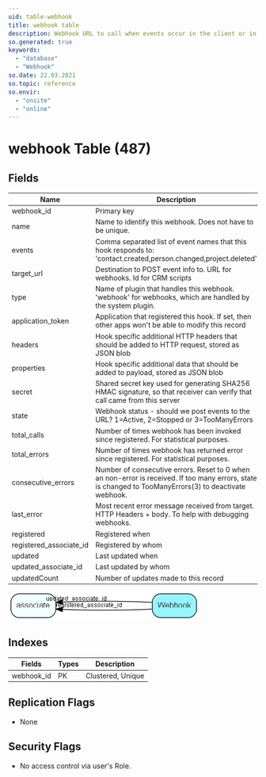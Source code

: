 ```yaml
---
uid: table-webhook
title: webhook table
description: Webhook URL to call when events occur in the client or in NetServer. Also tracks call+error statistics.
so.generated: true
keywords:
  - "database"
  - "Webhook"
so.date: 22.03.2021
so.topic: reference
so.envir:
  - "onsite"
  - "online"
---
```


# webhook Table (487)

## Fields

| Name | Description | Type | Null |
|------|-------------|------|:----:|
|webhook\_id|Primary key|PK| |
|name|Name to identify this webhook. Does not have to be unique.|String(400)| |
|events|Comma separated list of event names that this hook responds to: &apos;contact.created,person.changed,project.deleted&apos;|String(4000)| |
|target\_url|Destination to POST event info to. URL for webhooks. Id for CRM scripts|String(4000)| |
|type|Name of plugin that handles this webhook. &apos;webhook&apos; for webhooks, which are handled by the system plugin.|String(100)| |
|application\_token|Application that registered this hook. If set, then other apps won&apos;t be able to modify this record|String(200)|&#x25CF;|
|headers|Hook specific additional HTTP headers that should be added to HTTP request, stored as JSON blob|Clob|&#x25CF;|
|properties|Hook specific additional data that should be added to payload, stored as JSON blob|Clob|&#x25CF;|
|secret|Shared secret key used for generating SHA256 HMAC signature, so that receiver can verify that call came from this server|String(400)|&#x25CF;|
|state|Webhook status - should we post events to the URL? 1=Active, 2=Stopped or 3=TooManyErrors|Enum [webhookstate](enums/webhookstate.md)| |
|total\_calls|Number of times webhook has been invoked since registered. For statistical purposes.|Int| |
|total\_errors|Number of times webhook has returned error since registered. For statistical purposes.|Int| |
|consecutive\_errors|Number of consecutive errors. Reset to 0 when an non-error is received. If too many errors, state is changed to TooManyErrors(3) to deactivate webhook.|Int| |
|last\_error|Most recent error message received from target. HTTP Headers + body. To help with debugging webhooks.|String(4000)|&#x25CF;|
|registered|Registered when|UtcDateTime| |
|registered\_associate\_id|Registered by whom|FK [associate](associate.md)| |
|updated|Last updated when|UtcDateTime| |
|updated\_associate\_id|Last updated by whom|FK [associate](associate.md)| |
|updatedCount|Number of updates made to this record|UShort| |


![Webhook table relationship diagram](./media/Webhook.png)

## Indexes

| Fields | Types | Description |
|--------|-------|-------------|
|webhook\_id |PK |Clustered, Unique |

## Replication Flags

* None

## Security Flags

* No access control via user's Role.

